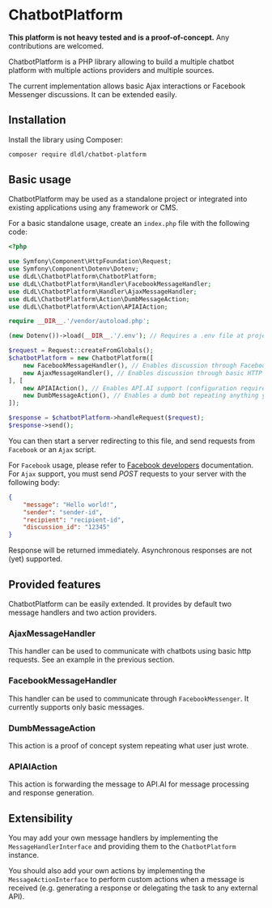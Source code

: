 # ChatbotPlatform

**This platform is not heavy tested and is a proof-of-concept.** Any contributions are welcomed.

ChatbotPlatform is a PHP library allowing to build a multiple chatbot platform with multiple
actions providers and multiple sources.

The current implementation allows basic Ajax interactions or Facebook Messenger discussions. It can be extended easily.

## Installation

Install the library using Composer:

```sh
composer require dldl/chatbot-platform
```

## Basic usage

ChatbotPlatform may be used as a standalone project or integrated into existing applications
using any framework or CMS.

For a basic standalone usage, create an `index.php` file with the following code:

```php
<?php

use Symfony\Component\HttpFoundation\Request;
use Symfony\Component\Dotenv\Dotenv;
use dLdL\ChatbotPlatform\ChatbotPlatform;
use dLdL\ChatbotPlatform\Handler\FacebookMessageHandler;
use dLdL\ChatbotPlatform\Handler\AjaxMessageHandler;
use dLdL\ChatbotPlatform\Action\DumbMessageAction;
use dLdL\ChatbotPlatform\Action\APIAIAction;

require __DIR__.'/vendor/autoload.php';

(new Dotenv())->load(__DIR__.'/.env'); // Requires a .env file at project root to load configuration (see an example on .env.dist file)

$request = Request::createFromGlobals();
$chatbotPlatform = new ChatbotPlatform([
    new FacebookMessageHandler(), // Enables discussion through Facebook messenger (configuration required in .env file)
    new AjaxMessageHandler(), // Enables discussion through basic HTTP requests
], [
    new APIAIAction(), // Enables API.AI support (configuration required in .env file)
    new DumbMessageAction(), // Enables a dumb bot repeating anything you said
]);

$response = $chatbotPlatform->handleRequest($request);
$response->send();
```

You can then start a server redirecting to this file, and send requests from `Facebook` or an
`Ajax` script.

For `Facebook` usage, please refer to [Facebook developers](https://developers.facebook.com/docs/messenger-platform) documentation.
For `Ajax` support, you must send *POST* requests to your server with the following body:

```json
{
	"message": "Hello world!",
	"sender": "sender-id",
	"recipient": "recipient-id",
    "discussion_id": "12345"
}
```

Response will be returned immediately. Asynchronous responses are not (yet) supported.

## Provided features

ChatbotPlatform can be easily extended. It provides by default two message handlers and two action providers.

### AjaxMessageHandler

This handler can be used to communicate with chatbots using basic http requests. See an example in the previous section.

### FacebookMessageHandler

This handler can be used to communicate through `FacebookMessenger`. It currently supports only basic messages.

### DumbMessageAction

This action is a proof of concept system repeating what user just wrote.

### APIAIAction

This action is forwarding the message to API.AI for message processing and response generation.

## Extensibility

You may add your own message handlers by implementing the `MessageHandlerInterface` and providing them to the `ChatbotPlatform`
instance.

You should also add your own actions by implementing the `MessageActionInterface` to perform custom actions when a message
is received (e.g. generating a response or delegating the task to any external API).
